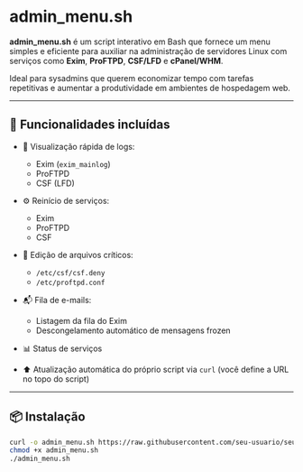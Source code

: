 # admin_menu.sh

**admin_menu.sh** é um script interativo em Bash que fornece um menu simples e eficiente para auxiliar na administração de servidores Linux com serviços como **Exim**, **ProFTPD**, **CSF/LFD** e **cPanel/WHM**.

Ideal para sysadmins que querem economizar tempo com tarefas repetitivas e aumentar a produtividade em ambientes de hospedagem web.

---

## 🧰 Funcionalidades incluídas

- 📄 Visualização rápida de logs:
  - Exim (`exim_mainlog`)
  - ProFTPD
  - CSF (LFD)

- ⚙️ Reinício de serviços:
  - Exim
  - ProFTPD
  - CSF

- 📝 Edição de arquivos críticos:
  - `/etc/csf/csf.deny`
  - `/etc/proftpd.conf`

- 📬 Fila de e-mails:
  - Listagem da fila do Exim
  - Descongelamento automático de mensagens frozen

- 📊 Status de serviços

- ⬆️ Atualização automática do próprio script via `curl` (você define a URL no topo do script)

---

## 📦 Instalação

```bash
curl -o admin_menu.sh https://raw.githubusercontent.com/seu-usuario/seu-repo/main/admin_menu.sh
chmod +x admin_menu.sh
./admin_menu.sh
